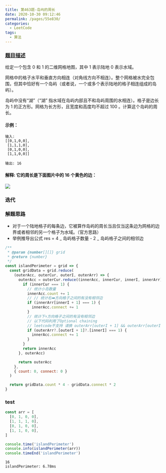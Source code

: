 ```yaml
---
title: 第463题-岛屿的周长
date: 2020-10-30 09:12:46
permalink: /pages/55e830/
categories:
  - LeetCode
tags:
  - 算法
---
```


### [题目描述](https://leetcode-cn.com/problems/island-perimeter/)

给定一个包含 0 和 1 的二维网格地图，其中 1 表示陆地 0 表示水域。

网格中的格子水平和垂直方向相连（对角线方向不相连）。整个网格被水完全包围，但其中恰好有一个岛屿（或者说，一个或多个表示陆地的格子相连组成的岛屿）。

岛屿中没有“湖”（“湖” 指水域在岛屿内部且不和岛屿周围的水相连）。格子是边长为 1 的正方形。网格为长方形，且宽度和高度均不超过 100 。计算这个岛屿的周长。

<!-- more -->

#### 示例：

```
输入:
[[0,1,0,0],
 [1,1,1,0],
 [0,1,0,0],
 [1,1,0,0]]

输出: 16
```

#### 解释: 它的周长是下面图片中的 16 个黄色的边：

<img src="https://cdn.jsdelivr.net/gh/xiaojun996/CDN/images/leetcode/island.png" />

### 迭代

### 解题思路

- 对于一个陆地格子的每条边，它被算作岛屿的周长当且仅当这条边为网格的边界或者相邻的另一个格子为水域。（官方思路）
- 举例推导出公式 res = 4 _ 岛屿格子数量 - 2 _ 岛屿格子之间的相邻边

```JavaScript
/**
 * @param {number[][]} grid
 * @return {number}
 */
const islandPerimeter = grid => {
  const gridData = grid.reduce(
    (outerAcc, outerCur, outerI, outerArr) => {
      outerAcc = outerCur.reduce((innerAcc, innerCur, innerI, innerArr) => {
        if (innerCur === 1) {
          // 统计小岛数量
          innerAcc.count += 1
          // // 统计右➡️方向格子之间的有没有相邻边
          if (innerArr[innerI + 1] === 1) {
            innerAcc.connect += 1
          }
          // 统计下⬇️方向格子之间的有没有相邻边
          // 以下代码利用了Optional chaining
          // leetcode不支持 请换 outerArr[outerI + 1] && outerArr[outerI + 1][innerI] && outerArr[outerI + 1][innerI] === 1
          if (outerArr?.[outerI + 1]?.[innerI] === 1) {
            innerAcc.connect += 1
          }
        }
        return innerAcc
      }, outerAcc)

      return outerAcc
    },
    { count: 0, connect: 0 }
  )

  return gridData.count * 4 - gridData.connect * 2
}
```

### test

```JavaScript
const arr = [
  [0, 1, 0, 0],
  [1, 1, 1, 0],
  [0, 1, 0, 0],
  [1, 1, 0, 0],
]

console.time('islandPerimeter')
console.info(islandPerimeter(arr))
console.timeEnd('islandPerimeter')
```

```
16
islandPerimeter: 6.78ms
```
